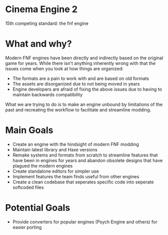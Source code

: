 # Cinema Engine 2
15th competing standard: the fnf engine

# What and why?
Modern FNF engines have been directly and indirectly based on the original game for years. While there isn't anything inherently wrong with that the issues come when you look at how things are organized:
- The formats are a pain to work with and are based on old formats
- The assets are disorganized due to not being moved in years
- Engine developers are afraid of fixing the above issues due to having to maintain backwards compatibility

What we are trying to do is to make an engine unbound by limitations of the past and recreating the workflow to facilitate and streamline modding.

# Main Goals
- Create an engine with the hindsight of modern FNF modding
- Maintain latest library and Haxe versions
- Remake systems and formats from scratch to streamline features that have been in engines for years and abandon obsolete designs that have plagued the modern engines
- Create standalone editors for simpler use
- Implement features the team finds useful from other engines
- Create a clean codebase that seperates specific code into seperate softcoded files

# Potential Goals
- Provide converters for popular engines (Psych Engine and others) for easier porting
